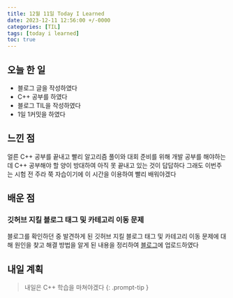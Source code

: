 ```yaml
---
title: 12월 11일 Today I Learned
date: 2023-12-11 12:56:00 +/-0000
categories: [TIL]
tags: [today i learned]
toc: true
---
```


## 오늘 한 일

* 블로그 글을 작성하였다
* C++ 공부를 하였다
* 블로그 TIL을 작성하였다
* 1일 1커밋을 하였다

## 느낀 점

얼른 C++ 공부를 끝내고 빨리 알고리즘 풀이와 대회 준비를 위해 개발 공부를 해야하는데 C++ 공부해야 할 양이 방대하여 아직 못 끝내고 있는 것이 답답하다 그래도 이번주는 시험 전 주라 쭉 자습이기에 이 시간을 이용하여 빨리 배워야겠다

## 배운 점

### 깃허브 지킬 블로그 태그 및 카테고리 이동 문제

블로그를 확인하던 중 발견하게 된 깃허브 지킬 블로그 태그 및 카테고리 이동 문제에 대해 원인을 찾고 해결 방법을 알게 된 내용을 정리하여 [블로그](https://jangwoojun.github.io/posts/%EA%B9%83%ED%97%88%EB%B8%8C-%EC%A7%80%ED%82%AC-%EB%B8%94%EB%A1%9C%EA%B7%B8-%ED%83%9C%EA%B7%B8-%EB%B0%8F-%EC%B9%B4%ED%85%8C%EA%B3%A0%EB%A6%AC-%EC%9D%B4%EB%8F%99-%EB%AC%B8%EC%A0%9C/)에 업로드하였다

## 내일 계획

> 내일은 C++ 학습을 마쳐야겠다
{: .prompt-tip }

